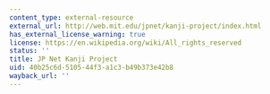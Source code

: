 ```yaml
---
content_type: external-resource
external_url: http://web.mit.edu/jpnet/kanji-project/index.html
has_external_license_warning: true
license: https://en.wikipedia.org/wiki/All_rights_reserved
status: ''
title: JP Net Kanji Project
uid: 40b25c6d-5105-44f3-a1c3-b49b373e42b8
wayback_url: ''
---
```

